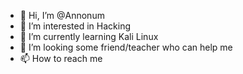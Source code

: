 - 👋 Hi, I’m @Annonum
- 👀 I’m interested in Hacking
- 🌱 I’m currently learning Kali Linux
- 💞️ I’m looking some friend/teacher who can help me
- 📫 How to reach me 

<!---
Annonum/Annonum is a ✨ special ✨ repository because its `README.md` (this file) appears on your GitHub profile.
You can click the Preview link to take a look at your changes.
--->
